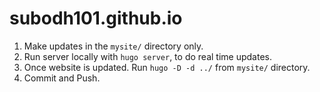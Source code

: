 # subodh101.github.io

1. Make updates in the `mysite/` directory only.
2. Run server locally with `hugo server`, to do real time updates.
3. Once website is updated. Run `hugo -D -d ../` from `mysite/` directory.
4. Commit and Push.